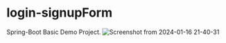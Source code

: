 # login-signupForm
Spring-Boot Basic Demo Project.
![Screenshot from 2024-01-16 21-40-31](https://github.com/Pranjul2002/login-signupForm/assets/109353834/969e55da-6ef1-436f-90ff-322cb8641c26)

